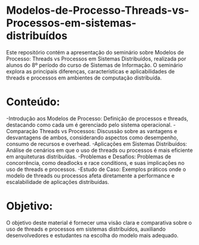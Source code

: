 # Modelos-de-Processo-Threads-vs-Processos-em-sistemas-distribuídos
Este repositório contém a apresentação do seminário sobre Modelos de Processo: Threads vs Processos em Sistemas Distribuídos, realizada por alunos do 8º período do curso de Sistemas de Informação. O seminário explora as principais diferenças, características e aplicabilidades de threads e processos em ambientes de computação distribuída.

# Conteúdo:
-Introdução aos Modelos de Processo: Definição de processos e threads, destacando como cada um é gerenciado pelo sistema operacional.
-Comparação Threads vs Processos: Discussão sobre as vantagens e desvantagens de ambos, considerando aspectos como desempenho, consumo de recursos e overhead.
-Aplicações em Sistemas Distribuídos: Análise de cenários em que o uso de threads ou processos é mais eficiente em arquiteturas distribuídas.
-Problemas e Desafios: Problemas de concorrência, como deadlocks e race conditions, e suas implicações no uso de threads e processos.
-Estudo de Caso: Exemplos práticos onde o modelo de threads ou processos afeta diretamente a performance e escalabilidade de aplicações distribuídas.
# Objetivo:
O objetivo deste material é fornecer uma visão clara e comparativa sobre o uso de threads e processos em sistemas distribuídos, auxiliando desenvolvedores e estudantes na escolha do modelo mais adequado.
